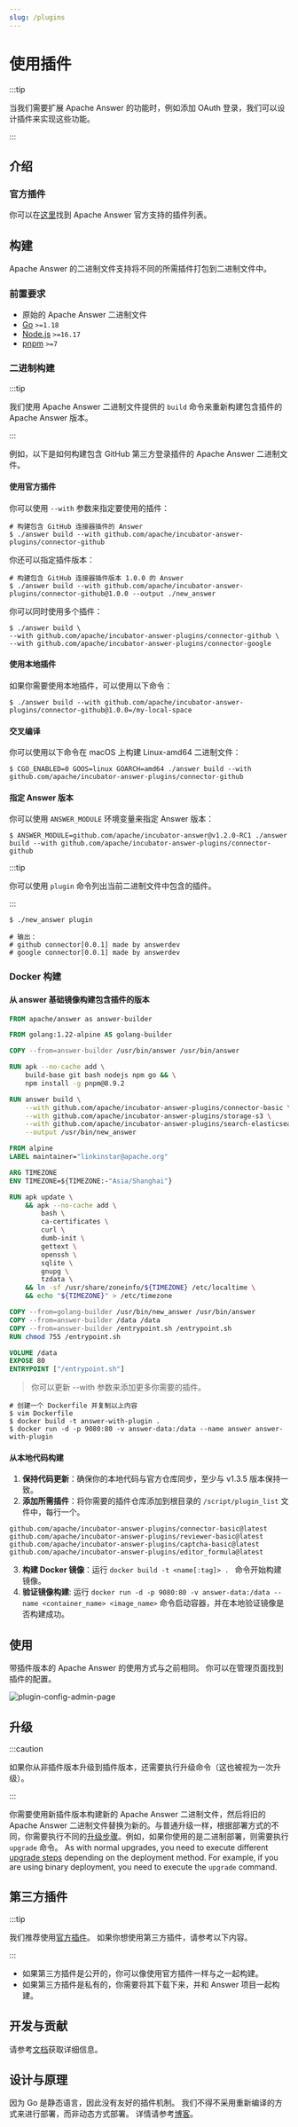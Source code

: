 ```yaml
---
slug: /plugins
---
```


# 使用插件

:::tip

当我们需要扩展 Apache Answer 的功能时，例如添加 OAuth 登录，我们可以设计插件来实现这些功能。

:::

## 介绍

### 官方插件

你可以在[这里](https://github.com/apache/incubator-answer-plugins)找到 Apache Answer 官方支持的插件列表。

## 构建

Apache Answer 的二进制文件支持将不同的所需插件打包到二进制文件中。

### 前置要求

- 原始的 Apache Answer 二进制文件
- [Go](https://go.dev/) `>=1.18`
- [Node.js](https://nodejs.org/) `>=16.17`
- [pnpm](https://pnpm.io/) `>=7`

### 二进制构建

:::tip

我们使用 Apache Answer 二进制文件提供的 `build` 命令来重新构建包含插件的 Apache Answer 版本。

:::

例如，以下是如何构建包含 GitHub 第三方登录插件的 Apache Answer 二进制文件。

#### 使用官方插件

你可以使用 `--with` 参数来指定要使用的插件：

```shell
# 构建包含 GitHub 连接器插件的 Answer
$ ./answer build --with github.com/apache/incubator-answer-plugins/connector-github
```

你还可以指定插件版本：

```shell
# 构建包含 GitHub 连接器插件版本 1.0.0 的 Answer
$ ./answer build --with github.com/apache/incubator-answer-plugins/connector-github@1.0.0 --output ./new_answer
```

你可以同时使用多个插件：

```shell
$ ./answer build \
--with github.com/apache/incubator-answer-plugins/connector-github \
--with github.com/apache/incubator-answer-plugins/connector-google
```

#### 使用本地插件

如果你需要使用本地插件，可以使用以下命令：

```shell
$ ./answer build --with github.com/apache/incubator-answer-plugins/connector-github@1.0.0=/my-local-space
```

#### 交叉编译

你可以使用以下命令在 macOS 上构建 Linux-amd64 二进制文件：

```shell
$ CGO_ENABLED=0 GOOS=linux GOARCH=amd64 ./answer build --with github.com/apache/incubator-answer-plugins/connector-github
```

#### 指定 Answer 版本

你可以使用 `ANSWER_MODULE` 环境变量来指定 Answer 版本：

```shell
$ ANSWER_MODULE=github.com/apache/incubator-answer@v1.2.0-RC1 ./answer build --with github.com/apache/incubator-answer-plugins/connector-github
```

:::tip

你可以使用 `plugin` 命令列出当前二进制文件中包含的插件。

:::

```shell
$ ./new_answer plugin

# 输出：
# github connector[0.0.1] made by answerdev
# google connector[0.0.1] made by answerdev
```

### Docker 构建

#### 从 answer 基础镜像构建包含插件的版本

```dockerfile title="Dockerfile"
FROM apache/answer as answer-builder

FROM golang:1.22-alpine AS golang-builder

COPY --from=answer-builder /usr/bin/answer /usr/bin/answer

RUN apk --no-cache add \
    build-base git bash nodejs npm go && \
    npm install -g pnpm@8.9.2

RUN answer build \
    --with github.com/apache/incubator-answer-plugins/connector-basic \
    --with github.com/apache/incubator-answer-plugins/storage-s3 \
    --with github.com/apache/incubator-answer-plugins/search-elasticsearch \
    --output /usr/bin/new_answer

FROM alpine
LABEL maintainer="linkinstar@apache.org"

ARG TIMEZONE
ENV TIMEZONE=${TIMEZONE:-"Asia/Shanghai"}

RUN apk update \
    && apk --no-cache add \
        bash \
        ca-certificates \
        curl \
        dumb-init \
        gettext \
        openssh \
        sqlite \
        gnupg \
        tzdata \
    && ln -sf /usr/share/zoneinfo/${TIMEZONE} /etc/localtime \
    && echo "${TIMEZONE}" > /etc/timezone

COPY --from=golang-builder /usr/bin/new_answer /usr/bin/answer
COPY --from=answer-builder /data /data
COPY --from=answer-builder /entrypoint.sh /entrypoint.sh
RUN chmod 755 /entrypoint.sh

VOLUME /data
EXPOSE 80
ENTRYPOINT ["/entrypoint.sh"]
```

> 你可以更新 --with 参数来添加更多你需要的插件。

```shell
# 创建一个 Dockerfile 并复制以上内容
$ vim Dockerfile
$ docker build -t answer-with-plugin .
$ docker run -d -p 9080:80 -v answer-data:/data --name answer answer-with-plugin
```

#### 从本地代码构建

1. **保持代码更新**：确保你的本地代码与官方仓库同步，至少与 v1.3.5 版本保持一致。
2. **添加所需插件**：将你需要的插件仓库添加到根目录的 `/script/plugin_list` 文件中，每行一个。

```
github.com/apache/incubator-answer-plugins/connector-basic@latest  
github.com/apache/incubator-answer-plugins/reviewer-basic@latest  
github.com/apache/incubator-answer-plugins/captcha-basic@latest  
github.com/apache/incubator-answer-plugins/editor_formula@latest
```

3. **构建 Docker 镜像**：运行 `docker build -t <name[:tag]> . ` 命令开始构建镜像。
4. **验证镜像构建**: 运行 `docker run -d -p 9080:80 -v answer-data:/data --name <container_name> <image_name>` 命令启动容器，并在本地验证镜像是否构建成功。

## 使用

带插件版本的 Apache Answer 的使用方式与之前相同。 你可以在管理页面找到插件的配置。

![plugin-config-admin-page](/img/docs/plugin-config-admin-page.png)

## 升级

:::caution

如果你从非插件版本升级到插件版本，还需要执行升级命令（这也被视为一次升级）。

:::

你需要使用新插件版本构建新的 Apache Answer 二进制文件，然后将旧的 Apache Answer 二进制文件替换为新的。与普通升级一样，根据部署方式的不同，你需要执行不同的[升级步骤](./upgrade)。例如，如果你使用的是二进制部署，则需要执行 `upgrade` 命令。 As with normal upgrades, you need to execute different [upgrade steps](./upgrade) depending on the deployment method. For example, if you are using binary deployment, you need to execute the `upgrade` command.

## 第三方插件

:::tip

我们推荐使用[官方插件](https://github.com/apache/incubator-answer-plugins)。 如果你想使用第三方插件，请参考以下内容。

:::

- 如果第三方插件是公开的，你可以像使用官方插件一样与之一起构建。
- 如果第三方插件是私有的，你需要将其下载下来，并和 Answer 项目一起构建。

## 开发与贡献

请参考[文档](/docs/development)获取详细信息。

## 设计与原理

因为 Go 是静态语言，因此没有友好的插件机制。 我们不得不采用重新编译的方式来进行部署，而非动态方式部署。 详情请参考[博客](/blog/2023/07/22/why-the-answer-plugin-system-was-designed-this-way)。

